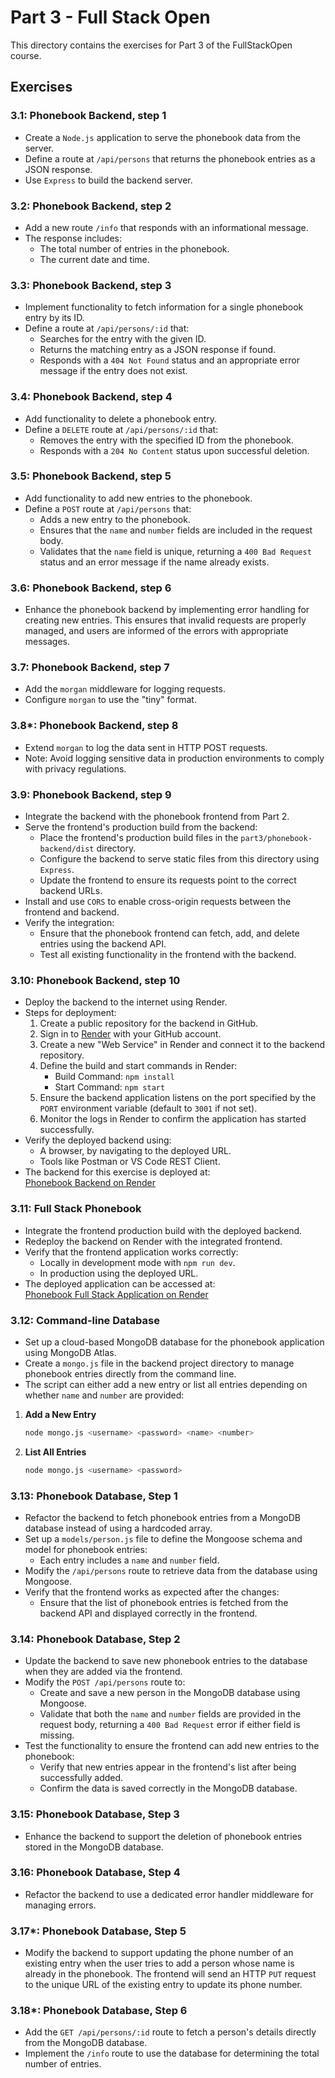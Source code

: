 # Part 3 - Full Stack Open

This directory contains the exercises for Part 3 of the FullStackOpen course.

## Exercises

### 3.1: Phonebook Backend, step 1
- Create a `Node.js` application to serve the phonebook data from the server.
- Define a route at `/api/persons` that returns the phonebook entries as a JSON response.
- Use `Express` to build the backend server.

### 3.2: Phonebook Backend, step 2
- Add a new route `/info` that responds with an informational message.
- The response includes:
  - The total number of entries in the phonebook.
  - The current date and time.

### 3.3: Phonebook Backend, step 3
- Implement functionality to fetch information for a single phonebook entry by its ID.
- Define a route at `/api/persons/:id` that:
  - Searches for the entry with the given ID.
  - Returns the matching entry as a JSON response if found.
  - Responds with a `404 Not Found` status and an appropriate error message if the entry does not exist.

### 3.4: Phonebook Backend, step 4
- Add functionality to delete a phonebook entry.
- Define a `DELETE` route at `/api/persons/:id` that:
  - Removes the entry with the specified ID from the phonebook.
  - Responds with a `204 No Content` status upon successful deletion.

### 3.5: Phonebook Backend, step 5
- Add functionality to add new entries to the phonebook.
- Define a `POST` route at `/api/persons` that:
  - Adds a new entry to the phonebook.
  - Ensures that the `name` and `number` fields are included in the request body.
  - Validates that the `name` field is unique, returning a `400 Bad Request` status and an error message if the name already exists.

### 3.6: Phonebook Backend, step 6
- Enhance the phonebook backend by implementing error handling for creating new entries. This ensures that invalid requests are properly managed, and users are informed of the errors with appropriate messages.

### 3.7: Phonebook Backend, step 7
- Add the `morgan` middleware for logging requests.
- Configure `morgan` to use the "tiny" format.

### 3.8\*: Phonebook Backend, step 8
- Extend `morgan` to log the data sent in HTTP POST requests.
- Note: Avoid logging sensitive data in production environments to comply with privacy regulations.

### 3.9: Phonebook Backend, step 9
- Integrate the backend with the phonebook frontend from Part 2.
- Serve the frontend's production build from the backend:
  - Place the frontend's production build files in the `part3/phonebook-backend/dist` directory.
  - Configure the backend to serve static files from this directory using `Express`.
  - Update the frontend to ensure its requests point to the correct backend URLs.
- Install and use `CORS` to enable cross-origin requests between the frontend and backend.
- Verify the integration:
  - Ensure that the phonebook frontend can fetch, add, and delete entries using the backend API.
  - Test all existing functionality in the frontend with the backend.

### 3.10: Phonebook Backend, step 10
- Deploy the backend to the internet using Render.
- Steps for deployment:
  1. Create a public repository for the backend in GitHub.
  2. Sign in to [Render](https://render.com) with your GitHub account.
  3. Create a new "Web Service" in Render and connect it to the backend repository.
  4. Define the build and start commands in Render:
     - Build Command: `npm install`
     - Start Command: `npm start`
  5. Ensure the backend application listens on the port specified by the `PORT` environment variable (default to `3001` if not set).
  6. Monitor the logs in Render to confirm the application has started successfully.
- Verify the deployed backend using:
  - A browser, by navigating to the deployed URL.
  - Tools like Postman or VS Code REST Client.
- The backend for this exercise is deployed at:  
  [Phonebook Backend on Render](https://phonebook-backend-gk9h.onrender.com/)

### 3.11: Full Stack Phonebook
- Integrate the frontend production build with the deployed backend.
- Redeploy the backend on Render with the integrated frontend.
- Verify that the frontend application works correctly:
  - Locally in development mode with `npm run dev`.
  - In production using the deployed URL.
- The deployed application can be accessed at:  
  [Phonebook Full Stack Application on Render](https://phonebook-backend-gk9h.onrender.com/)

### 3.12: Command-line Database
- Set up a cloud-based MongoDB database for the phonebook application using MongoDB Atlas.
- Create a `mongo.js` file in the backend project directory to manage phonebook entries directly from the command line.
- The script can either add a new entry or list all entries depending on whether `name` and `number` are provided:
1. **Add a New Entry**
     ```bash
     node mongo.js <username> <password> <name> <number>
     ```
2. **List All Entries**  
     ```bash
     node mongo.js <username> <password>
     ```

### 3.13: Phonebook Database, Step 1
- Refactor the backend to fetch phonebook entries from a MongoDB database instead of using a hardcoded array.
- Set up a `models/person.js` file to define the Mongoose schema and model for phonebook entries:
  - Each entry includes a `name` and `number` field.
- Modify the `/api/persons` route to retrieve data from the database using Mongoose.
- Verify that the frontend works as expected after the changes:
  - Ensure that the list of phonebook entries is fetched from the backend API and displayed correctly in the frontend.

### 3.14: Phonebook Database, Step 2
- Update the backend to save new phonebook entries to the database when they are added via the frontend.
- Modify the `POST /api/persons` route to:
  - Create and save a new person in the MongoDB database using Mongoose.
  - Validate that both the `name` and `number` fields are provided in the request body, returning a `400 Bad Request` error if either field is missing.
- Test the functionality to ensure the frontend can add new entries to the phonebook:
  - Verify that new entries appear in the frontend's list after being successfully added.
  - Confirm the data is saved correctly in the MongoDB database.

### 3.15: Phonebook Database, Step 3
- Enhance the backend to support the deletion of phonebook entries stored in the MongoDB database.

### 3.16: Phonebook Database, Step 4
- Refactor the backend to use a dedicated error handler middleware for managing errors.

### 3.17\*: Phonebook Database, Step 5
- Modify the backend to support updating the phone number of an existing entry when the user tries to add a person whose name is already in the phonebook. The frontend will send an HTTP `PUT` request to the unique URL of the existing entry to update its phone number.

### 3.18\*: Phonebook Database, Step 6
- Add the `GET /api/persons/:id` route to fetch a person's details directly from the MongoDB database.
- Implement the `/info` route to use the database for determining the total number of entries.
